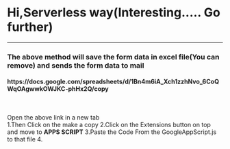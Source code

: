 <h1>Hi,Serverless way(Interesting..... Go further)</h1>
<hr/>
<h3>The above method will save the form data in excel file(You can remove) and sends the form data to mail</h3>

<h4>https://docs.google.com/spreadsheets/d/1Bn4m6iA_Xch1zzhNvo_6CoQWqOAgwwkOWJKC-phHx2Q/copy</h4>
<br/>
<p>Open the above link in a new tab
<br/>
1.Then Click on the make a copy
2.Click on the Extensions button on top and move to <strong>APPS SCRIPT</strong>
3.Paste the Code From the GoogleAppScript.js to that file
4.
</p>
